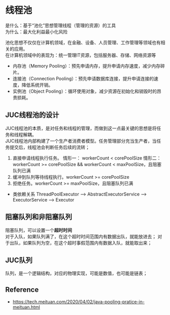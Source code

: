 # 线程池

是什么：基于“池化”思想管理线程（管理的资源）的工具  
为什么：最大化利益最小化风险

池化思想不仅仅在计算机领域，在金融、设备、人员管理、工作管理等领域也有相关的应用。  
在计算机领域中的表现为：统一管理IT资源，包括服务器、存储、网络资源等

- 内存池（Memory Pooling）：预先申请内存，提升申请内存速度，减少内存碎片。
- 连接池（Connection Pooling）：预先申请数据库连接，提升申请连接的速度，降低系统开销。
- 实例池（Object Pooling）：循环使用对象，减少资源在初始化和销毁时的昂贵损耗。

## JUC线程池的设计

JUC线程池的本质，是对任务和线程的管理，而做到这一点最关键的思想是将任务和线程解耦。  
JUC线程池内部构建了一个生产者消费者模型。任务管理部分充当生产者，当任务提交后，线程池会判断任务后续的流转；
1. 直接申请线程执行任务。 情形一： workerCount < corePoolSize  情形二：workerCount >= corePoolSize && workerCount < maxPoolSize，且阻塞队列已满
2. 缓冲到队列等待线程执行。workerCount >= corePoolSize
3. 拒绝任务。workerCount >= maxPoolSize，且阻塞队列已满

- 类依赖关系
ThreadPoolExecutor —> AbstractExecutorService —> ExecutorService —> Executor


## 阻塞队列和非阻塞队列

阻塞队列，可以设置一个**超时时间**   
对于入队，如果队列满了，在这个超时时间范围内有数据出队，就能放进去；
对于出队，如果队列为空，在这个超时事假范围内有数据入队，就能取出来；

## JUC队列

队列，是一个逻辑结构，对应的物理实现，可能是数值，也可能是链表；


## Reference
- https://tech.meituan.com/2020/04/02/java-pooling-pratice-in-meituan.html



